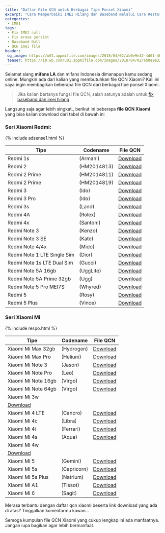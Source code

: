 ```yaml
---
title: "Daftar File QCN untuk Berbagai Tipe Ponsel Xiaomi"
excerpt: "Cara Memperbaiki IMEI Hilang dan Baseband melalui Cara Restore File QCN pada Device Xiaomi"
categories:
 - IMEI
tags:
 - Fix IMEI null
 - Fix erase persist
 - Baseband Null
 - QCN imei file
header:
 og_image: https://u01.appmifile.com/images/2018/04/02/ab0e9e32-4d01-405c-9003-3ece00a54263.jpg
 teaser: https://i0.wp.com/u01.appmifile.com/images/2018/04/02/ab0e9e32-4d01-405c-9003-3ece00a54263.jpg?resize=360,210
---
```


Selamat siang **mifans LA** dan mifans Indonesia dimanapun kamu sedang online. Mungkin ada dari kalian yang membutuhkan file QCN Xiaomi? Kali ini saya ingin membagikan beberapa file QCN dari berbagai tipe ponsel Xiaomi.

> Jika kalian bertanya fungsi file QCN, salah satunya adalah untuk [fix baseband dan imei hilang](https://mi.knoacc.org/cara-fix-imei-null-ponsel-xiaomi)

Langsung saja agar lebih singkat., berikut ini beberapa **file QCN Xiaomi** yang bisa kalian download dari tabel di bawah ini

### Seri Xiaomi Redmi:

{% include adsense1.html %}

| Tipe | Codename | File QCN |
|------|-------|------|
| Redmi 1s | (Armani) | [Download](https://mi.knoacc.org/drive?size=±2MB&id=1bO37wVHGI8dhLEf2VYj3g9Wus2QM3nfw) |
| Redmi 2 | (HM2014813) | [Download](https://mi.knoacc.org/drive?size=±2MB&id=1syVORcVGk0SNcYBoE2cbSpflPj_XQniD) |
| Redmi 2 Prime | (HM2014811) | [Download](https://mi.knoacc.org/drive?size=±2MB&id=1PlFuZjxpniBXum5Mx0tAuxYdByqdKBWr) |
| Redmi 2 Prime | (HM2014819) | [Download](https://mi.knoacc.org/drive?size=±2MB&id=13ERp9uXqfpRuVRyHf1nORfueY3lQHf-d) |
| Redmi 3 | (Ido) | [Download](https://mi.knoacc.org/drive?size=±2MB&id=1ptoIJoIOiz3smbm7uUhp9uLtwgUBC6dv) |
| Redmi 3 Pro | (Ido) | [Download](https://mi.knoacc.org/drive?size=±2MB&id=1Gsv5u6aeSjlc0uUt94YfCLa21gAsIMb8) |
| Redmi 3s | (Land) | [Download](https://mi.knoacc.org/drive?size=±2MB&id=1OS8JHYCY5hVKPcQsggwabpYmdsoJegq5) |
| Redmi 4A | (Rolex) | [Download](https://mi.knoacc.org/drive?size=±2MB&id=1r4aWDTM18t5VSAHGp9PIW4gH9aABpiPS) |
| Redmi 4x | (Santoni) | [Download](https://mi.knoacc.org/drive?size=±2MB&id=1Jj3EFipjZ8okmWQuNsxCiTmUdzE53XFv) |
| Redmi Note 3 | (Kenzo) | [Download](https://mi.knoacc.org/drive?size=±2MB&id=16aQpW4eC-ndOwk3qGYGSBwtH655Usv1A) |
| Redmi Note 3 SE | (Kate) | [Download](https://mi.knoacc.org/drive?size=±2MB&id=1-381p3pUtyHWtLR8gSWKrDnBOVQW5c9I) |
| Redmi Note 4/4x | (Mido) | [Download](https://mi.knoacc.org/drive?size=±2MB&id=1hIpiuhFmhBNTGJfXYy5rkOqVd-6jytzB) |
| Redmi Note 1 LTE Single Sim | (Dior) | [Download](https://mi.knoacc.org/drive?size=±2MB&id=1ITAmc9u-iM5BUf4zzqpM92G2_1Sx_ISm) |
| Redmi Note 1s LTE Dual Sim | (Gucci) | [Download](https://mi.knoacc.org/drive?size=±2MB&id=1nOFAPojtpvGVnF_FnZ2_mAnZKsJI59Ks) |
| Redmi Note 5A 16gb | (UggLite) | [Download](https://mi.knoacc.org/drive?size=±2MB&id=18dRiFTst43VBut0aZl9QvsnMymNnLQd9) |
| Redmi Note 5A Prime 32gb | (Ugg) | [Download](https://mi.knoacc.org/drive?size=±2MB&id=1ZDhIYNNGXO8eXOzXxnkTQ50xhKkaOgKE) |
| Redmi Note 5 Pro MEI7S | (Whyred) | [Download](https://mi.knoacc.org/drive?size=±2MB&id=1j8pwLRI7fC_bsNLFEdlk0l9nJOvi3hkG) |
| Redmi 5 | (Rosy) | [Download](https://mi.knoacc.org/drive?size=±2MB&id=1ZqTqf3XaC3zkMI9QpJ_s4yhX6Nwdi9RT) |
| Redmi 5 Plus | (Vince) | [Download](https://mi.knoacc.org/drive?size=±2MB&id=1Y0pz3y57irzDaafZhFCst2rmo786waVs) |

### Seri Xiaomi Mi

{% include respo.html %}

| Tipe | Codename | File QCN |
|------|-------|------|
| Xiaomi Mi Max 32gb | (Hydrogen) | [Download](https://mi.knoacc.org/drive?size=±2MB&id=1DMF3xEyy9PiDD1MQcU2fb3_xhQh_ET1R) |
| Xiaomi Mi Max Pro | (Helium) | [Download](https://mi.knoacc.org/drive?size=±2MB&id=1PCuZ8Trfx5qjT2QdhBEm2Of9UBtoO62M) |
| Xiaomi Mi Note 3 | (Jason) | [Download](https://mi.knoacc.org/drive?size=±2MB&id=1_9wQtYHWu2IRG1OqyZuJkY459MgcVf8o) |
| Xiaomi Mi Note Pro | (Leo) | [Download](https://mi.knoacc.org/drive?size=±2MB&id=1Klzoh4r8AwpGnIS-hiUQ_OWWO-9xf82x) |
| Xiaomi Mi Note 16gb | (Virgo) | [Download](https://mi.knoacc.org/drive?size=±2MB&id=1MxNBec6FENUVAEzowhUwuc4qciJ7ghq4) |
| Xiaomi Mi Note 64gb | (Virgo) | [Download](https://mi.knoacc.org/drive?size=±2MB&id=17-LzxQWAR2lHqx1BT9qpT9Qb3lmW_Vrd) |
| Xiaomi Mi 3w |
| [Download](https://mi.knoacc.org/drive?size=±2MB&id=1H8Eek3WKkX1fFBNALy7oxVYPtJeyLB3A) |
| Xiaomi Mi 4 LTE | (Cancro) | [Download](https://mi.knoacc.org/drive?size=±2MB&id=1lO1xTY_7zGyTdp0DLGh-NXp01XaRZZ5w) |
| Xiaomi Mi 4c | (Libra) | [Download](https://mi.knoacc.org/drive?size=±2MB&id=1MfWxi5Pn0MPMThDSAz2SjWrcZu5ZuA7M) |
| Xiaomi Mi 4i | (Ferrari) | [Download](https://mi.knoacc.org/drive?size=±2MB&id=1YVH6k0REJZ2O5Fu3yfSYdM0Yo6oGg_2v) |
| Xiaomi Mi 4s | (Aqua) | [Download](https://mi.knoacc.org/drive?size=±2MB&id=1hxM0IxEnyJ59kd7qYZVE-jXAM5XwnhYB) |
| Xiaomi Mi 4w |
| [Download](https://mi.knoacc.org/drive?size=±2MB&id=1Kj2hPVd52k_QPM_avwQFq02ZlSPFCmhW) |
| Xiaomi Mi 5 | (Gemini) | [Download](https://mi.knoacc.org/drive?size=±2MB&id=14qPT8Zhta1zxOyHpd3z4bkPGCHMrznu3) |
| Xiaomi Mi 5s | (Capricorn) | [Download](https://mi.knoacc.org/drive?size=±2MB&id=1Lit7izuPTDYo8Bi0iZIIEihAOb3g-B3O) |
| Xiaomi Mi 5s Plus | (Natrium) | [Download](https://mi.knoacc.org/drive?size=±2MB&id=1SClznR5jafCZI2B3APevESK5Mq_FMJDx) |
| Xiaomi Mi A1 | (Tissot) | [Download](https://mi.knoacc.org/drive?size=±2MB&id=1VHPNRNHzw_hNFX7QXMlKuEKYYfvQ-zzV) |
| Xiaomi Mi 6 | (Sagit) | [Download](https://mi.knoacc.org/drive?size=±2MB&id=1tmTTMlqcuwPD7lWvOYVtj7yKcq_tcZvV) |

Merasa terbantu dengan daftar qcn xiaomi beserta link download yang ada di atas? Tinggalkan komentarmu kawan...

Semoga kumpulan file QCN Xiaomi yang cukup lengkap ini ada manfaatnya. Jangan lupa bagikan agar lebih bermanfaat.